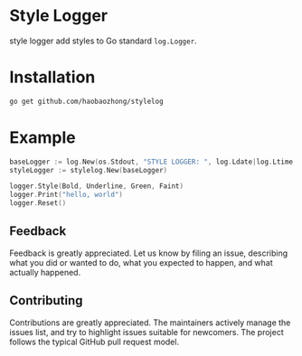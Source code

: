 # Style Logger

style logger add styles to Go standard `log.Logger`.

# Installation

```sh
go get github.com/haobaozhong/stylelog
```

# Example

```go
baseLogger := log.New(os.Stdout, "STYLE LOGGER: ", log.Ldate|log.Ltime|log.Lshortfile|log.Llongfile)
styleLogger := stylelog.New(baseLogger)

logger.Style(Bold, Underline, Green, Faint)
logger.Print("hello, world")
logger.Reset()
```

## Feedback

Feedback is greatly appreciated.
Let us know by filing an issue, describing what you did or wanted to do, what you expected to happen, and what actually happened.

## Contributing

Contributions are greatly appreciated.
The maintainers actively manage the issues list, and try to highlight issues suitable for newcomers.
The project follows the typical GitHub pull request model.
